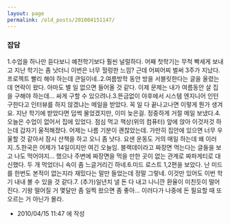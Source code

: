 ```yaml
---
layout: page
permalink: /old_posts/201004151147/
---
```


### 잡담


1.수업을 하나만 듣다보니 예전학기보다 훨씬 널럴하다. 어째 첫학기는 무척 빡세게 보내고 지난 학기는 좀 낫더니 이번은 너무 헐렁한 느낌? 근데 어찌어찌 벌써 3주가 지났다. 프로젝트 빨리 해야 하는데 큰일이네..2.여름방학 동안 방을 서블릿한다는 글을 올렸는데 연락이 왔다. 아마도 별 일 없으면 들어올 것 같다. 이제 문제는 내가 여름동안 살 집을 구해야 하는데... 싸게 구할 수 있으려나.3.뜬금없이 야후에서 시스템 엔지니어 인턴 구한다고 인터뷰를 하지 않겠냐는 메일을 받았다. 꼭 일 다 끝나고나면 이렇게 뭔가 생겨요. 지난 학기에 받았다면 덥썩 물었겠지만, 이미 늦은걸. 정중하게 거절 메일 보냈다.4.오늘은 수업이 없어서 집에 있었다. 점심 먹고 책상(위의 컴퓨터) 앞에 앉아 이것저것 하는데 갑자기 울적해졌다. 어제는 나름 기분이 괜찮았는데. 가만히 집안에 있으면 너무 우울할 것 같아서 잠시 산책을 하고 오니 좀 낫다. 요샌 운동도 거의 매일 하는데 왜 이러지..5.한국은 어제가 14일이지만 여긴 오늘임. 블랙데이라고 짜장면 먹는다는 글들을 보고 나도 먹어야지... 했으나 주변에 짜장면을 먹을 만한 곳이 없는 관계로 짜파게티로 대신했다. 두 개 먹었더니 속이 좀 느글거리긴 하네.6.미드 로스트 1,2편을 보았다. 난 미드를 한번도 본적이 없는지라 재밌다는 말만 들었는데 정말 그렇네. 이것만 있어도 이번 학기 내내 볼 수 있을 것 같다.7. (추가)일년치 낼 돈 다 내고 나니깐 환율이 미친듯이 떨어진다. 기왕 떨어질 거 몇달만 좀 일찍 왔으면 좀 좋아... 이러다가 나중에 돈 필요할 때 또 오르는 거 아닌가 몰라.




- 2010/04/15 11:47 에 작성